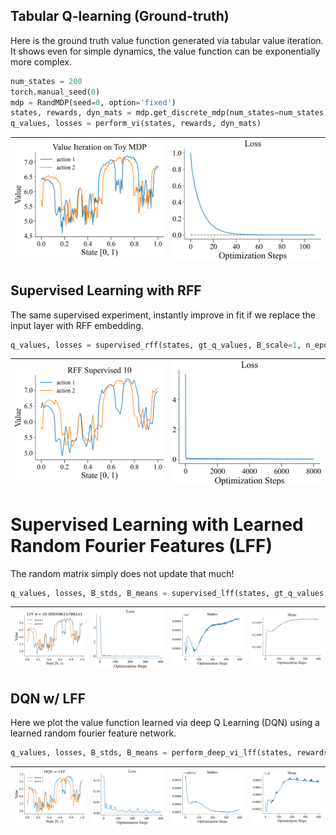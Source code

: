 
## Tabular Q-learning (Ground-truth)

Here is the ground truth value function generated via tabular
value iteration. It shows even for simple dynamics, the value
function can be exponentially more complex.

```python
num_states = 200
torch.manual_seed(0)
mdp = RandMDP(seed=0, option='fixed')
states, rewards, dyn_mats = mdp.get_discrete_mdp(num_states=num_states)
q_values, losses = perform_vi(states, rewards, dyn_mats)
```
| <img style="align-self:center; zoom:0.3;" src="value_iteration_lff/value_iteration.png?ts=689816" image="None" styles="{'margin': '0.5em'}" width="None" height="None" dpi="300"/> | <img style="align-self:center; zoom:0.3;" src="value_iteration_lff/value_iteration_loss.png?ts=142803" image="None" styles="{'margin': '0.5em'}" width="None" height="None" dpi="300"/> |
|:----------------------------------------------------------------------------------------------------------------------------------------------------------------------------------:|:---------------------------------------------------------------------------------------------------------------------------------------------------------------------------------------:|


## Supervised Learning with RFF

The same supervised experiment, instantly improve in fit if we 
replace the input layer with RFF embedding.

```python
q_values, losses = supervised_rff(states, gt_q_values, B_scale=1, n_epochs=8000)
```
| <img style="align-self:center; zoom:0.3;" src="value_iteration_lff/supervised_rff.png?ts=406852" image="None" styles="{'margin': '0.5em'}" width="None" height="None" dpi="300"/> | <img style="align-self:center; zoom:0.3;" src="value_iteration_lff/supervised_rff_loss.png?ts=758242" image="None" styles="{'margin': '0.5em'}" width="None" height="None" dpi="300"/> |
|:---------------------------------------------------------------------------------------------------------------------------------------------------------------------------------:|:--------------------------------------------------------------------------------------------------------------------------------------------------------------------------------------:|


# Supervised Learning with Learned Random Fourier Features (LFF)

The random matrix simply does not update that much!

```python
q_values, losses, B_stds, B_means = supervised_lff(states, gt_q_values, B_scale=10)
```
| <img style="align-self:center; zoom:0.3;" src="value_iteration_lff/supervised_lff.png?ts=276651" image="None" styles="{'margin': '0.5em'}" width="None" height="None" dpi="300"/> | <img style="align-self:center; zoom:0.3;" src="value_iteration_lff/supervised_lff_loss.png?ts=862288" image="None" styles="{'margin': '0.5em'}" width="None" height="None" dpi="300"/> | <img style="align-self:center; zoom:0.3;" src="value_iteration_lff/supervised_lff_stddev.png?ts=121294" image="None" styles="{'margin': '0.5em'}" width="None" height="None" dpi="300"/> | <img style="align-self:center; zoom:0.3;" src="value_iteration_lff/supervised_lff_mean.png?ts=422891" image="None" styles="{'margin': '0.5em'}" width="None" height="None" dpi="300"/> |
|:---------------------------------------------------------------------------------------------------------------------------------------------------------------------------------:|:--------------------------------------------------------------------------------------------------------------------------------------------------------------------------------------:|:----------------------------------------------------------------------------------------------------------------------------------------------------------------------------------------:|:--------------------------------------------------------------------------------------------------------------------------------------------------------------------------------------:|


## DQN w/ LFF

Here we plot the value function learned via deep Q Learning (DQN) using a learned random
fourier feature network.

```python
q_values, losses, B_stds, B_means = perform_deep_vi_lff(states, rewards, dyn_mats, B_scale=10)
```
| <img style="align-self:center; zoom:0.3;" src="value_iteration_lff/dqn_lff.png?ts=051961" image="None" styles="{'margin': '0.5em'}" width="None" height="None" dpi="300"/> | <img style="align-self:center; zoom:0.3;" src="value_iteration_lff/dqn_lff_loss.png?ts=407333" image="None" styles="{'margin': '0.5em'}" width="None" height="None" dpi="300"/> | <img style="align-self:center; zoom:0.3;" src="value_iteration_lff/dqn_lff_stddev.png?ts=744121" image="None" styles="{'margin': '0.5em'}" width="None" height="None" dpi="300"/> | <img style="align-self:center; zoom:0.3;" src="value_iteration_lff/dqn_lff_mean.png?ts=059502" image="None" styles="{'margin': '0.5em'}" width="None" height="None" dpi="300"/> |
|:--------------------------------------------------------------------------------------------------------------------------------------------------------------------------:|:-------------------------------------------------------------------------------------------------------------------------------------------------------------------------------:|:---------------------------------------------------------------------------------------------------------------------------------------------------------------------------------:|:-------------------------------------------------------------------------------------------------------------------------------------------------------------------------------:|
